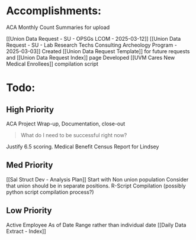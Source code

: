 # Accomplishments:
ACA Monthly Count Summaries for upload

[[Union Data Request - SU - OPSGs LCOM - 2025-03-12]]
[[Union Data Request - SU - Lab Research Techs Consulting Archeology Program - 2025-03-03]]
Created [[Union Data Request Template]] for future requests and [[Union Data Request Index]] page
Developed [[UVM Cares New Medical Enrollees]] compilation script


# Todo:
## High Priority
ACA Project Wrap-up, Documentation, close-out
> What do I need to be successful right now?

Justify 6.5 scoring.
Medical Benefit Census Report for Lindsey


## Med Priority
[[Sal Struct Dev - Analysis Plan]]
	Start with Non union population
	Consider that union should be in separate positions. 
R-Script Compilation (possibly python script compilation process?)

## Low Priority
Active Employee As of Date Range rather than individual date
[[Daily Data Extract - Index]]


